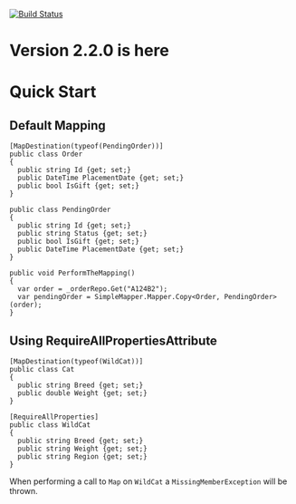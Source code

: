 [![Build Status](https://travis-ci.org/AaronLenoir/flaclibsharp.svg?branch=master)](https://travis-ci.org/Adrian10988/SimpleMapper)
# Version 2.2.0 is here


# Quick Start
## Default Mapping
    [MapDestination(typeof(PendingOrder))]
    public class Order
    {
      public string Id {get; set;}
      public DateTime PlacementDate {get; set;}
      public bool IsGift {get; set;}
    }

    public class PendingOrder
    {
      public string Id {get; set;}
      public string Status {get; set;}
      public bool IsGift {get; set;}
      public DateTime PlacementDate {get; set;}
    }

    public void PerformTheMapping()
    {
      var order = _orderRepo.Get("A124B2");
      var pendingOrder = SimpleMapper.Mapper.Copy<Order, PendingOrder>(order);
    }

## Using RequireAllPropertiesAttribute
    [MapDestination(typeof(WildCat))]
    public class Cat 
    {
      public string Breed {get; set;}
      public double Weight {get; set;}
    }

    [RequireAllProperties]
    public class WildCat
    {
      public string Breed {get; set;}
      public string Weight {get; set;}
      public string Region {get; set;}
    }
    
 When performing a call to `Map` on `WildCat` a `MissingMemberException` will be thrown. 
    
    
